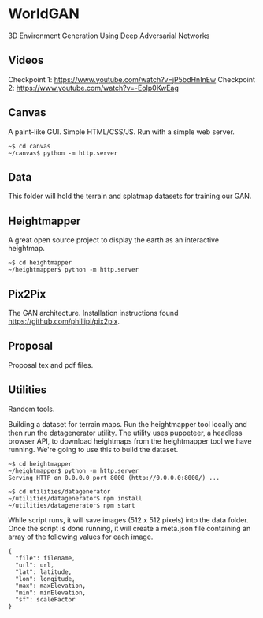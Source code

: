 # WorldGAN

3D Environment Generation Using Deep Adversarial Networks

## Videos

Checkpoint 1: https://www.youtube.com/watch?v=jP5bdHnInEw
Checkpoint 2: https://www.youtube.com/watch?v=-EoIp0KwEag

## Canvas

A paint-like GUI. Simple HTML/CSS/JS. Run with a simple web server.

```
~$ cd canvas
~/canvas$ python -m http.server
```

## Data

This folder will hold the terrain and splatmap datasets for training our GAN.

## Heightmapper

A great open source project to display the earth as an interactive heightmap.

```
~$ cd heightmapper
~/heightmapper$ python -m http.server
```

## Pix2Pix

The GAN architecture. Installation instructions found https://github.com/phillipi/pix2pix.

## Proposal

Proposal tex and pdf files.

## Utilities

Random tools.

Building a dataset for terrain maps. Run the heightmapper tool locally and then run the datagenerator utility. The utility uses puppeteer, a headless browser API, to download heightmaps from the heightmapper tool we have running. We're going to use this to build the dataset.

```
~$ cd heightmapper
~/heightmapper$ python -m http.server
Serving HTTP on 0.0.0.0 port 8000 (http://0.0.0.0:8000/) ...
```

```
~$ cd utilities/datagenerator
~/utilities/datagenerator$ npm install
~/utilities/datagenerator$ npm start
```

While script runs, it will save images (512 x 512 pixels) into the data folder. Once the script is done running, it will create a meta.json file containing an array of the following values for each image.

```
{
  "file": filename,
  "url": url,
  "lat": latitude,
  "lon": longitude,
  "max": maxElevation,
  "min": minElevation,
  "sf": scaleFactor
}
```
